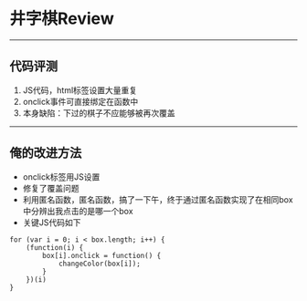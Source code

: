 
# 井字棋Review

----------
## 代码评测

 1. JS代码，html标签设置大量重复
 2. onclick事件可直接绑定在函数中
 3. 本身缺陷：下过的棋子不应能够被再次覆盖


----------
## 俺的改进方法

* onclick标签用JS设置
* 修复了覆盖问题
* 利用匿名函数，匿名函数，搞了一下午，终于通过匿名函数实现了在相同box中分辨出我点击的是哪一个box
* 关键JS代码如下
```
for (var i = 0; i < box.length; i++) {
    (function(i) {
        box[i].onclick = function() {
            changeColor(box[i]);
        }
    })(i)
}
```

